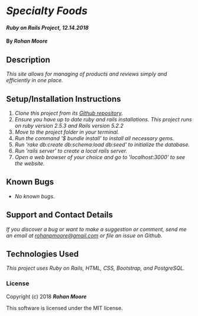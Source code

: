 # _Specialty Foods_

#### _Ruby on Rails Project, 12.14.2018_

#### By **_Rohan Moore_**

## Description

_This site allows for managing of products and reviews simply and efficiently in one place._

## Setup/Installation Instructions

1. _Clone this project from its [Github repository](https://github.com/rohanpmoore/specialty-foods)._
2. _Ensure you have up to date ruby and rails installations.  This project runs on ruby version 2.5.3 and Rails version 5.2.2_
3. _Move to the project folder in your terminal._
4. _Run the command '$ bundle install' to install all necessary gems._
5. _Run 'rake db:create db:schema:load db:seed' to initialize the database._
6. _Run 'rails server' to create a local rails server._
7. _Open a web browser of your choice and go to 'localhost:3000' to see the website._

## Known Bugs

* _No known bugs._

## Support and Contact Details

_If you discover a bug or want to make a suggestion or comment, send me an email at rohanpmoore@gmail.com or file an issue on Github._

## Technologies Used

_This project uses Ruby on Rails, HTML, CSS, Bootstrap, and PostgreSQL._

### License

Copyright (c) 2018 **_Rohan Moore_**

This software is licensed under the MIT license.

